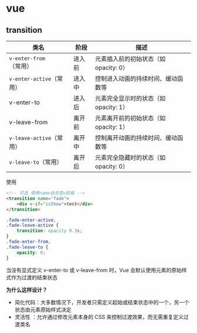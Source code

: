 # vue

## transition

| 类名                     | 阶段   | 描述                                  |
| ------------------------ | ------ | ------------------------------------- |
| `v-enter-from`（常用）   | 进入前 | 元素插入前的初始状态（如 opacity: 0） |
| `v-enter-active`（常用） | 进入中 | 控制进入动画的持续时间、缓动函数等    |
| v-enter-to               | 进入后 | 元素完全显示时的状态（如 opacity: 1） |
| v-leave-from             | 离开前 | 元素离开前的初始状态（如 opacity: 1） |
| `v-leave-active`（常用） | 离开中 | 控制离开动画的持续时间、缓动函数等    |
| `v-leave-to`（常用）     | 离开后 | 元素完全隐藏时的状态（如 opacity: 0） |

使用

```html
<!-- 可选 使用name会改变v前缀 -->
<transition name="fade">
	<div v-if="isShow">test</div>
</transition>
```

```css
.fade-enter-active,
.fade-leave-active {
	transition: opacity 0.3s;
}
.fade-enter-from,
.fade-leave-to {
	opacity: 0;
}
```

当没有显式定义 v-enter-to 或 v-leave-from 时，Vue 会默认使用元素的原始样式作为过渡的结束状态

**为什么这样设计？​​**

- 简化代码 ​​：大多数情况下，开发者只需定义起始或结束状态中的一个，另一个状态由元素原始样式决定
- 灵活性 ​​：允许通过修改元素本身的 CSS 来控制过渡效果，而无需重复定义过渡类名
